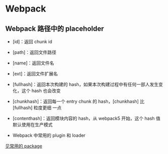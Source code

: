 # Webpack

## Webpack 路径中的 placeholder

- [id]：返回 chunk id
- [path]：返回文件路径
- [name]：返回文件名
- [ext]：返回文件扩展名
- [fullhash]：返回本次构建的 hash，如果本次构建过程中有任何一部人发生变化，这个 hash 也会改变
- [chunkhash]：返回每一个 entry chunk 的 hash，[chunkhash] 比 [fullhash] 粒度更细 一点
- [contenthash]：返回模块内容的 hash，从 webpack5 开始，这个 hash 值默认使用在生产模式

- Webpack 中常用的 plugin 和 loader

[见常用的 package](../package.md#webpack)

